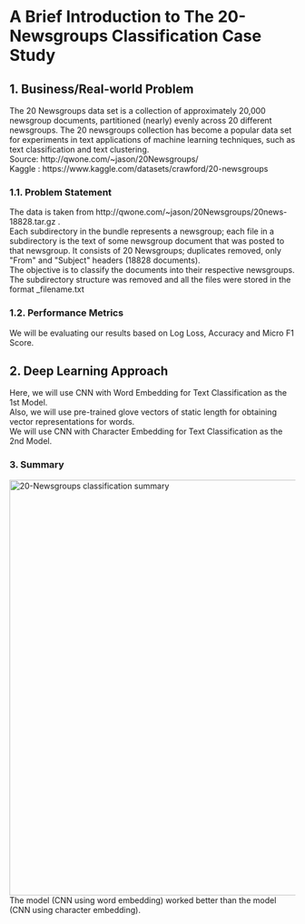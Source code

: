 # A Brief Introduction to The 20-Newsgroups Classification Case Study
<h2> 1. Business/Real-world Problem</h2>
The 20 Newsgroups data set is a collection of approximately 20,000 newsgroup documents, partitioned (nearly) evenly across 20 different newsgroups.
The 20 newsgroups collection has become a popular data set for experiments in text applications of machine learning techniques, such as text classification and text clustering.<br>
Source: http://qwone.com/~jason/20Newsgroups/ <br>
Kaggle : https://www.kaggle.com/datasets/crawford/20-newsgroups

<h3> 1.1. Problem Statement </h3> 
The data is taken from http://qwone.com/~jason/20Newsgroups/20news-18828.tar.gz . <br>
Each subdirectory in the bundle represents a newsgroup; each file in a subdirectory is the text of some newsgroup document that was posted to that newsgroup.
It consists of 20 Newsgroups; duplicates removed, only "From" and "Subject" headers (18828 documents).<br>
The objective is to classify the documents into their respective newsgroups.<br>
The subdirectory structure was removed and all the files were stored in the format <class_label>_filename.txt

<h3> 1.2. Performance Metrics </h3>
We will be evaluating our results based on Log Loss, Accuracy and Micro F1 Score.

<h2> 2. Deep Learning Approach </h2>
Here, we will use CNN with Word Embedding for Text Classification as the 1st Model. <br>
Also, we will use pre-trained glove vectors of static length for obtaining vector representations for words. <br>
We will use CNN with Character Embedding for Text Classification as the 2nd Model. <br>

<h3> 3. Summary </h3>
<img width="731" alt="20-Newsgroups classification summary" src="https://user-images.githubusercontent.com/102152085/159571816-a5fb60c4-c566-44c2-8800-4788d77e0464.png">
The model (CNN using word embedding) worked better than the model (CNN using character embedding).
